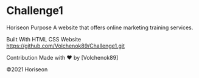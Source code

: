# Challenge1

Horiseon
Purpose
A website that offers online marketing training services.

Built With
HTML
CSS
Website
https://github.com/Volchenok89/Challenge1.git

Contribution
Made with ❤️ by [Volchenok89]

©️2021 Horiseon
